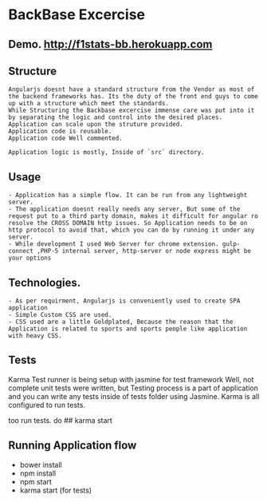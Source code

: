 # BackBase Excercise

## Demo. http://f1stats-bb.herokuapp.com

## Structure
	Angularjs doesnt have a standard structure from the Vendor as most of the backend frameworks has. Its the duty of the front end guys to come up with a structure which meet the standards.
	While Structuring the Backbase excercise immense care was put into it by separating the logic and control into the desired places.
	Application can scale upon the struture provided.
	Application code is reusable.
	Application code Well commented.

	Application logic is mostly, Inside of `src` directory.

## Usage
	- Application has a simple flow. It can be run from any lightweight server.
	- The application doesnt really needs any server, But some of the request put to a third party domain, makes it difficult for angular ro resolve the CROSS DOMAIN http issues. So Application needs to be on http protocol to avoid that, which you can do by running it under any server.
	- While development I used Web Server for chrome extension. gulp-connect ,PHP-5 internal server, http-server or node express might be your options
## Technologies.
	- As per requirment, Angularjs is conveniently used to create SPA application
	- Simple Custom CSS are used.
	- CSS used are a little Goldplated, Because the reason that the Application is related to sports and sports people like application with heavy CSS.	

## Tests
Karma Test runner is being setup with jasmine for test framework
Well, not complete unit tests were written, but Testing process is a part of application and you can write any tests inside of tests folder using Jasmine.
Karma is all configured to run tests.

too run tests. do ## karma start

## Running Application flow
  - bower install
  - npm install	
  - npm start
  - karma start (for tests)

